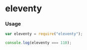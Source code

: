 # eleventy

### Usage

```js
var eleventy = require("eleventy");

console.log(eleventy === 110);
```
